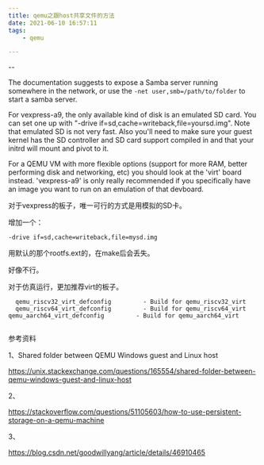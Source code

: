 ```yaml
---
title: qemu之跟host共享文件的方法
date: 2021-06-10 16:57:11
tags:
	- qemu

---
```


--

The documentation suggests to expose a Samba server running somewhere in the network, or use the `-net user,smb=/path/to/folder` to start a samba server.



For vexpress-a9, the only available kind of disk is an emulated SD card. You can set one up with "-drive if=sd,cache=writeback,file=yoursd.img". Note that emulated SD is not very fast. Also you'll need to make sure your guest kernel has the SD controller and SD card support compiled in and that your initrd will mount and pivot to it.

For a QEMU VM with more flexible options (support for more RAM, better performing disk and networking, etc) you should look at the 'virt' board instead. 'vexpress-a9' is only really recommended if you specifically have an image you want to run on an emulation of that devboard.



对于vexpress的板子，唯一可行的方式是用模拟的SD卡。

增加一个：

```
-drive if=sd,cache=writeback,file=mysd.img
```

用默认的那个rootfs.ext的，在make后会丢失。

好像不行。





对于仿真运行，更加推荐virt的板子。



```
  qemu_riscv32_virt_defconfig         - Build for qemu_riscv32_virt
  qemu_riscv64_virt_defconfig         - Build for qemu_riscv64_virt
qemu_aarch64_virt_defconfig         - Build for qemu_aarch64_virt
    
```



参考资料

1、Shared folder between QEMU Windows guest and Linux host

https://unix.stackexchange.com/questions/165554/shared-folder-between-qemu-windows-guest-and-linux-host

2、

https://stackoverflow.com/questions/51105603/how-to-use-persistent-storage-on-a-qemu-machine

3、

https://blog.csdn.net/goodwillyang/article/details/46910465